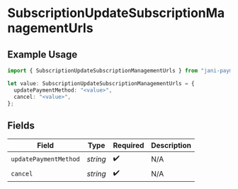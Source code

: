 # SubscriptionUpdateSubscriptionManagementUrls

## Example Usage

```typescript
import { SubscriptionUpdateSubscriptionManagementUrls } from "jani-payments/models/operations";

let value: SubscriptionUpdateSubscriptionManagementUrls = {
  updatePaymentMethod: "<value>",
  cancel: "<value>",
};
```

## Fields

| Field                 | Type                  | Required              | Description           |
| --------------------- | --------------------- | --------------------- | --------------------- |
| `updatePaymentMethod` | *string*              | :heavy_check_mark:    | N/A                   |
| `cancel`              | *string*              | :heavy_check_mark:    | N/A                   |
